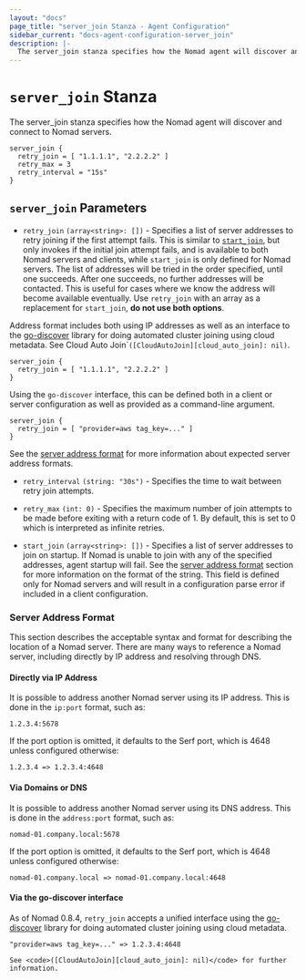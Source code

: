 ```yaml
---
layout: "docs"
page_title: "server_join Stanza - Agent Configuration"
sidebar_current: "docs-agent-configuration-server_join"
description: |-
  The server_join stanza specifies how the Nomad agent will discover and connect to Nomad servers.
---
```


# `server_join` Stanza

The server_join stanza specifies how the Nomad agent will discover and connect to Nomad servers.

```hcl
server_join {
  retry_join = [ "1.1.1.1", "2.2.2.2" ]
  retry_max = 3
  retry_interval = "15s"
}
```

## `server_join` Parameters

-   `retry_join` `(array<string>: [])` - Specifies a list of server
  addresses to retry joining if the first attempt fails. This is similar to
  [`start_join`](#start_join), but only invokes if the initial join attempt
  fails, and is available to both Nomad servers and clients, while
  `start_join` is only defined for Nomad servers. The list of addresses will
  be tried in the order specified, until one succeeds. After one succeeds, no
  further addresses will be contacted. This is
  useful for cases where we know the address will become available eventually.
  Use `retry_join` with an array as a replacement for `start_join`, **do not use
  both options**.

  Address format includes both using IP addresses as well as an interface to the
  [go-discover](https://github.com/hashicorp/go-discover) library for doing
  automated cluster joining using cloud metadata.
  See Cloud Auto Join`<code>([CloudAutoJoin][cloud_auto_join]: nil)</code>.

  ```
  server_join {
    retry_join = [ "1.1.1.1", "2.2.2.2" ]
  }
  ```

  Using the `go-discover` interface, this can be defined both in a client or
  server configuration as well as provided as a command-line argument.
  ```
  server_join {
    retry_join = [ "provider=aws tag_key=..." ]
  }
  ```
  See the [server address format](#server-address-format) for more information
  about expected server address formats.

-   `retry_interval` `(string: "30s")` - Specifies the time to wait between retry
  join attempts.

-   `retry_max` `(int: 0)` - Specifies the maximum number of join attempts to be
  made before exiting with a return code of 1. By default, this is set to 0
  which is interpreted as infinite retries.

-   `start_join` `(array<string>: [])` - Specifies a list of server addresses to
  join on startup. If Nomad is unable to join with any of the specified
  addresses, agent startup will fail. See the
  [server address format](#server-address-format) section for more information
  on the format of the string. This field is defined only for Nomad servers and
  will result in a configuration parse error if included in a client
  configuration.

### Server Address Format

This section describes the acceptable syntax and format for describing the
location of a Nomad server. There are many ways to reference a Nomad server,
including directly by IP address and resolving through DNS.

#### Directly via IP Address

It is possible to address another Nomad server using its IP address. This is
done in the `ip:port` format, such as:

```
1.2.3.4:5678
```

If the port option is omitted, it defaults to the Serf port, which is 4648
unless configured otherwise:

```
1.2.3.4 => 1.2.3.4:4648
```

#### Via Domains or DNS

It is possible to address another Nomad server using its DNS address. This is
done in the `address:port` format, such as:

```
nomad-01.company.local:5678
```

If the port option is omitted, it defaults to the Serf port, which is 4648
unless configured otherwise:

```
nomad-01.company.local => nomad-01.company.local:4648
```

#### Via the go-discover interface

As of Nomad 0.8.4, `retry_join` accepts a unified interface using the
[go-discover](https://github.com/hashicorp/go-discover) library for doing
automated cluster joining using cloud metadata.

```
"provider=aws tag_key=..." => 1.2.3.4:4648

See <code>([CloudAutoJoin][cloud_auto_join]: nil)</code> for further information.
```
